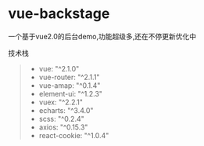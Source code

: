 # vue-backstage

一个基于vue2.0的后台demo,功能超级多,还在不停更新优化中

技术栈
> * vue: "^2.1.0"
> * vue-router: "^2.1.1"
> * vue-amap: "^0.1.4"
> * element-ui: "^1.2.3"
> * vuex: "^2.2.1"
> * echarts: "^3.4.0"
> * scss: "^0.2.4"
> * axios: "^0.15.3"
> * react-cookie: "^1.0.4"
